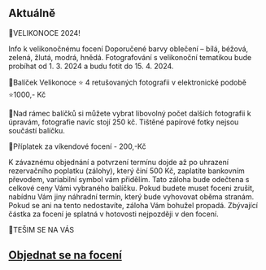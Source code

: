 Aktuálně
---

 
🎄VELIKONOCE 2024!

 Info k velikonočnému focení
Doporučené barvy oblečení – bílá, béžová, zelená, žlutá, modrá, hnědá.
Fotografování s velikonoční tematikou bude probíhat od 1. 3. 2024 a budu fotit do 15. 4. 2024.

  🎄Balíček Velikonoce ⭐️ 4 retušovaných fotografii v elektronické podobě ⭐️1000,- Kč
  
  🎄Nad rámec balíčků si můžete vybrat libovolný počet dalších fotografii k úpravám, fotografie navíc stojí 250 kč. Tištěné papírové fotky nejsou součástí balíčku.
  
  🌲Příplatek za víkendové focení - 200,-Kč
  
K závaznému objednání a potvrzení termínu dojde až po uhrazení rezervačního poplatku (zálohy), který činí 500 Kč, zaplatíte bankovním převodem, variabilní symbol vám přidělím. Tato záloha bude odečtena s celkové ceny Vámi vybraného balíčku. Pokud budete muset foceni zrušit, nabídnu Vám jiny náhradní termín, který bude vyhovovat oběma stranám. Pokud se ani na tento nedostavíte, záloha Vám bohužel propadá. Zbývající částka za focení je splatná v hotovosti nejpozději v den focení.

🎄TEŠIM SE NA VÁS

## [**Objednat se na focení**](/contact) 
